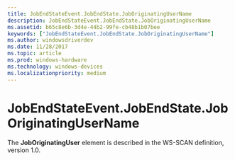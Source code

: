 ```yaml
---
title: JobEndStateEvent.JobEndState.JobOriginatingUserName
description: JobEndStateEvent.JobEndState.JobOriginatingUserName
ms.assetid: b65c8e6b-3d4e-44b2-99fe-cb48b1b07bee
keywords: ["JobEndStateEvent.JobEndState.JobOriginatingUserName"]
ms.author: windowsdriverdev
ms.date: 11/28/2017
ms.topic: article
ms.prod: windows-hardware
ms.technology: windows-devices
ms.localizationpriority: medium
---
```


# JobEndStateEvent.JobEndState.JobOriginatingUserName


The **JobOriginatingUser** element is described in the WS-SCAN definition, version 1.0.

 

 





